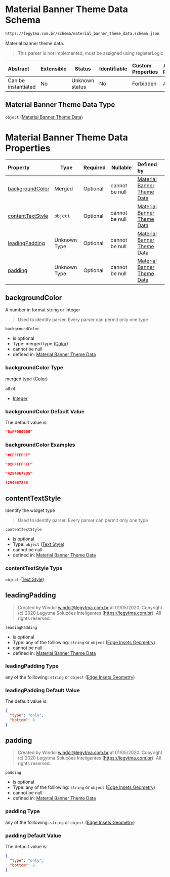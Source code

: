 # Material Banner Theme Data Schema

```txt
https://legytma.com.br/schema/material_banner_theme_data.schema.json
```

Material banner theme data.


> This parser is not implemented, must be assigned using registerLogic
>

| Abstract            | Extensible | Status         | Identifiable | Custom Properties | Additional Properties | Access Restrictions | Defined In                                                                                                        |
| :------------------ | ---------- | -------------- | ------------ | :---------------- | --------------------- | ------------------- | ----------------------------------------------------------------------------------------------------------------- |
| Can be instantiated | No         | Unknown status | No           | Forbidden         | Allowed               | none                | [material_banner_theme_data.schema.json](../schema/material_banner_theme_data.schema.json) |

## Material Banner Theme Data Type

`object` ([Material Banner Theme Data](material_banner_theme_data.md))

# Material Banner Theme Data Properties

| Property                              | Type         | Required | Nullable       | Defined by                                                                                                                                                                              |
| :------------------------------------ | ------------ | -------- | -------------- | :-------------------------------------------------------------------------------------------------------------------------------------------------------------------------------------- |
| [backgroundColor](#backgroundColor)   | Merged       | Optional | cannot be null | [Material Banner Theme Data](app_bar_theme-properties-color.md)                                      |
| [contentTextStyle](#contentTextStyle) | `object`     | Optional | cannot be null | [Material Banner Theme Data](chip_theme_data-properties-text-style-1.md)                       |
| [leadingPadding](#leadingPadding)     | Unknown Type | Optional | cannot be null | [Material Banner Theme Data](button_bar_theme_data-properties-edge-insets-geometry.md) |
| [padding](#padding)                   | Unknown Type | Optional | cannot be null | [Material Banner Theme Data](button_bar_theme_data-properties-edge-insets-geometry.md)        |

## backgroundColor

A number in format string or integer


> Used to identify parser. Every parser can permit only one type
>

`backgroundColor`

-   is optional
-   Type: merged type ([Color](app_bar_theme-properties-color.md))
-   cannot be null
-   defined in: [Material Banner Theme Data](app_bar_theme-properties-color.md)

### backgroundColor Type

merged type ([Color](app_bar_theme-properties-color.md))

all of

-   [Integer](color-allof-integer.md)

### backgroundColor Default Value

The default value is:

```json
"0xFF000000"
```

### backgroundColor Examples

```json
"#FFFFFFFF"
```

```json
"0xFFFFFFFF"
```

```json
"4294967295"
```

```json
4294967295
```

## contentTextStyle

Identify the widget type


> Used to identify parser. Every parser can permit only one type
>

`contentTextStyle`

-   is optional
-   Type: `object` ([Text Style](chip_theme_data-properties-text-style-1.md))
-   cannot be null
-   defined in: [Material Banner Theme Data](chip_theme_data-properties-text-style-1.md)

### contentTextStyle Type

`object` ([Text Style](chip_theme_data-properties-text-style-1.md))

## leadingPadding




> Created by Windol [windol@legytma.com.br](mailto:windol@legytma.com.br) at 01/05/2020.
> Copyright (c) 2020 Legytma Soluções Inteligentes (<https://legytma.com.br>). All rights reserved.
>

`leadingPadding`

-   is optional
-   Type: any of the folllowing: `string` or `object` ([Edge Insets Geometry](button_bar_theme_data-properties-edge-insets-geometry.md))
-   cannot be null
-   defined in: [Material Banner Theme Data](button_bar_theme_data-properties-edge-insets-geometry.md)

### leadingPadding Type

any of the folllowing: `string` or `object` ([Edge Insets Geometry](button_bar_theme_data-properties-edge-insets-geometry.md))

### leadingPadding Default Value

The default value is:

```json
{
  "type": "only",
  "bottom": 8
}
```

## padding




> Created by Windol [windol@legytma.com.br](mailto:windol@legytma.com.br) at 01/05/2020.
> Copyright (c) 2020 Legytma Soluções Inteligentes (<https://legytma.com.br>). All rights reserved.
>

`padding`

-   is optional
-   Type: any of the folllowing: `string` or `object` ([Edge Insets Geometry](button_bar_theme_data-properties-edge-insets-geometry.md))
-   cannot be null
-   defined in: [Material Banner Theme Data](button_bar_theme_data-properties-edge-insets-geometry.md)

### padding Type

any of the folllowing: `string` or `object` ([Edge Insets Geometry](button_bar_theme_data-properties-edge-insets-geometry.md))

### padding Default Value

The default value is:

```json
{
  "type": "only",
  "bottom": 8
}
```
